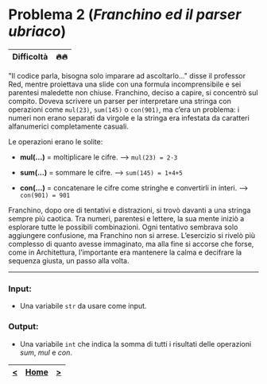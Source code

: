 # Problema 2 (*Franchino ed il parser ubriaco*)
| **Difficoltà** | 🔥🔥 |
|:--------------:|:--:|

"Il codice parla, bisogna solo imparare ad ascoltarlo…" disse il professor Red, mentre proiettava una slide con una formula incomprensibile e sei parentesi‍ maledette non chiuse. Franchino, deciso a capire, si concentrò sul compito. Doveva scrivere un parser per interpretare una stringa con operazioni come `mul(23)`, `sum(145)` o `con(901)`, ma c’era un problema: i numeri non erano separati da virgole e la stringa era infestata da caratteri alfanumerici completamente casuali.

Le operazioni erano le solite:

- **mul(...)** = moltiplicare le cifre. ⟶ `mul(23) = 2·3`
    
- **sum(...)** = sommare le cifre. ⟶ `sum(145) = 1+4+5`
    
- **con(...)** = concatenare le cifre come stringhe e convertirli in interi. ⟶ `con(901) = 901`


Franchino, dopo ore di tentativi e distrazioni, si trovò davanti a una stringa sempre più caotica. Tra numeri, parentesi e lettere, la sua mente iniziò a esplorare tutte le possibili combinazioni. Ogni tentativo sembrava solo aggiungere confusione, ma Franchino non si arrese. L’esercizio si rivelò più complesso di quanto avesse immaginato, ma alla fine si accorse che forse, come in Architettura, l’importante era mantenere la calma e decifrare la sequenza giusta, un passo alla volta.

---

### **Input**:

- Una variabile `str‍` da usare come input.

### **Output**:

- Una variabile `int‌` che indica la somma di tutti i risultati delle operazioni $sum$, $mul$ e $con$.

| [**<**](../01/README.md) | [**Home**](../../README.md) | [**>**](../03/README.md) |
| :----------------------: | :-------------------------: | :----------------------: |
